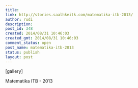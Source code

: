 ```yaml
---
title: 
link: http://stories.saalhkeitk.com/matematika-itb-2013/
author: rudi
description: 
post_id: 348
created: 2014/08/31 10:46:03
created_gmt: 2014/08/31 10:46:03
comment_status: open
post_name: matematika-itb-2013
status: publish
layout: post
---
```



[gallery] 

Matematika ITB - 2013